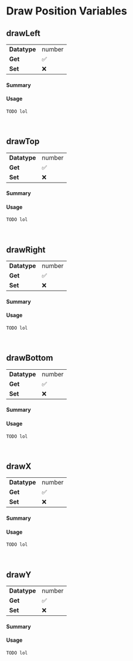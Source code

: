 # Draw Position Variables

## drawLeft

<table>
    <tr>
    	<td><b>Datatype</b></td>
    	<td>number</td>
	</tr>
    <tr>
    	<td><b>Get</b></td>
    	<td>✅</td>
	</tr>
    <tr>
    	<td><b>Set</b></td>
    	<td>❌</td>
	</tr>
</table>

<!-- tabs:start -->

#### **Summary**



#### **Usage**

```gml
TODO lol
```

<!-- tabs:end -->

&nbsp;

## drawTop

<table>
    <tr>
    	<td><b>Datatype</b></td>
    	<td>number</td>
	</tr>
    <tr>
    	<td><b>Get</b></td>
    	<td>✅</td>
	</tr>
    <tr>
    	<td><b>Set</b></td>
    	<td>❌</td>
	</tr>
</table>

<!-- tabs:start -->

#### **Summary**



#### **Usage**

```gml
TODO lol
```

<!-- tabs:end -->

&nbsp;

## drawRight

<table>
    <tr>
    	<td><b>Datatype</b></td>
    	<td>number</td>
	</tr>
    <tr>
    	<td><b>Get</b></td>
    	<td>✅</td>
	</tr>
    <tr>
    	<td><b>Set</b></td>
    	<td>❌</td>
	</tr>
</table>

<!-- tabs:start -->

#### **Summary**



#### **Usage**

```gml
TODO lol
```

<!-- tabs:end -->

&nbsp;

## drawBottom

<table>
    <tr>
    	<td><b>Datatype</b></td>
    	<td>number</td>
	</tr>
    <tr>
    	<td><b>Get</b></td>
    	<td>✅</td>
	</tr>
    <tr>
    	<td><b>Set</b></td>
    	<td>❌</td>
	</tr>
</table>

<!-- tabs:start -->

#### **Summary**



#### **Usage**

```gml
TODO lol
```

<!-- tabs:end -->

&nbsp;

## drawX

<table>
    <tr>
    	<td><b>Datatype</b></td>
    	<td>number</td>
	</tr>
    <tr>
    	<td><b>Get</b></td>
    	<td>✅</td>
	</tr>
    <tr>
    	<td><b>Set</b></td>
    	<td>❌</td>
	</tr>
</table>

<!-- tabs:start -->

#### **Summary**



#### **Usage**

```gml
TODO lol
```

<!-- tabs:end -->

&nbsp;

## drawY

<table>
    <tr>
    	<td><b>Datatype</b></td>
    	<td>number</td>
	</tr>
    <tr>
    	<td><b>Get</b></td>
    	<td>✅</td>
	</tr>
    <tr>
    	<td><b>Set</b></td>
    	<td>❌</td>
	</tr>
</table>

<!-- tabs:start -->

#### **Summary**



#### **Usage**

```gml
TODO lol
```

<!-- tabs:end -->

&nbsp;